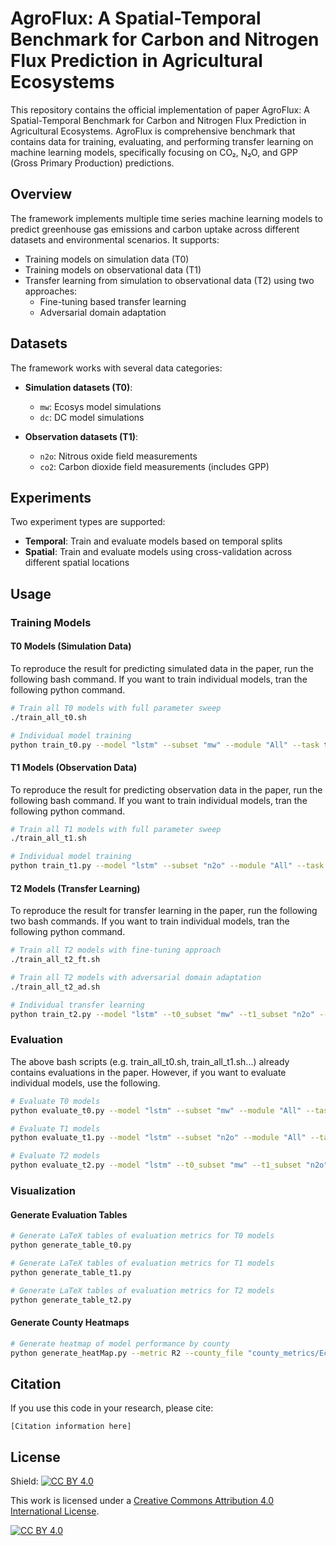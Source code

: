 # AgroFlux: A Spatial-Temporal Benchmark for Carbon and Nitrogen Flux Prediction in Agricultural Ecosystems

This repository contains the official implementation of paper AgroFlux: A Spatial-Temporal Benchmark for Carbon and Nitrogen Flux Prediction in Agricultural Ecosystems. AgroFlux is comprehensive benchmark that contains data for training, evaluating, and performing transfer learning on machine learning models, specifically focusing on CO₂, N₂O, and GPP (Gross Primary Production) predictions.

## Overview

The framework implements multiple time series machine learning models to predict greenhouse gas emissions and carbon uptake across different datasets and environmental scenarios. It supports:

- Training models on simulation data (T0)
- Training models on observational data (T1)
- Transfer learning from simulation to observational data (T2) using two approaches:
  - Fine-tuning based transfer learning
  - Adversarial domain adaptation

## Datasets

The framework works with several data categories:

- **Simulation datasets (T0)**:
  - `mw`: Ecosys model simulations
  - `dc`: DC model simulations

- **Observation datasets (T1)**:
  - `n2o`: Nitrous oxide field measurements
  - `co2`: Carbon dioxide field measurements (includes GPP)

## Experiments

Two experiment types are supported:

- **Temporal**: Train and evaluate models based on temporal splits
- **Spatial**: Train and evaluate models using cross-validation across different spatial locations

## Usage

### Training Models

#### T0 Models (Simulation Data)
To reproduce the result for predicting simulated data in the paper, run the following bash command. 
If you want to train individual models, tran the following python command.
```bash
# Train all T0 models with full parameter sweep
./train_all_t0.sh

# Individual model training
python train_t0.py --model "lstm" --subset "mw" --module "All" --task t0 --exp temporal --fold 0
```

#### T1 Models (Observation Data)
To reproduce the result for predicting observation data in the paper, run the following bash command. 
If you want to train individual models, tran the following python command.
```bash
# Train all T1 models with full parameter sweep
./train_all_t1.sh

# Individual model training
python train_t1.py --model "lstm" --subset "n2o" --module "All" --task t1 --exp temporal --fold 0
```

#### T2 Models (Transfer Learning)
To reproduce the result for transfer learning in the paper, run the following two bash commands. 
If you want to train individual models, tran the following python command.
```bash
# Train all T2 models with fine-tuning approach
./train_all_t2_ft.sh

# Train all T2 models with adversarial domain adaptation
./train_all_t2_ad.sh

# Individual transfer learning
python train_t2.py --model "lstm" --t0_subset "mw" --t1_subset "n2o" --module "All" --exp temporal --fold 0
```

### Evaluation
The above bash scripts (e.g. train_all_t0.sh, train_all_t1.sh...) already contains evaluations in the paper.
However, if you want to evaluate individual models, use the following.
```bash
# Evaluate T0 models
python evaluate_t0.py --model "lstm" --subset "mw" --module "All" --task t0 --exp temporal --fold 0

# Evaluate T1 models
python evaluate_t1.py --model "lstm" --subset "n2o" --module "All" --task t1 --exp temporal --fold 0

# Evaluate T2 models
python evaluate_t2.py --model "lstm" --t0_subset "mw" --t1_subset "n2o" --module "All" --exp temporal --fold 0 --task t2
```

### Visualization

#### Generate Evaluation Tables
```bash
# Generate LaTeX tables of evaluation metrics for T0 models
python generate_table_t0.py

# Generate LaTeX tables of evaluation metrics for T1 models
python generate_table_t1.py

# Generate LaTeX tables of evaluation metrics for T2 models
python generate_table_t2.py
```

#### Generate County Heatmaps
```bash
# Generate heatmap of model performance by county
python generate_heatMap.py --metric R2 --county_file "county_metrics/Ecosys_99points.csv" --metrics_file "county_metrics/t0_mw_All_lstm_temporal_0_county_metrics.csv"
```



## Citation

If you use this code in your research, please cite:

```
[Citation information here]
```

## License
Shield: [![CC BY 4.0][cc-by-shield]][cc-by]

This work is licensed under a
[Creative Commons Attribution 4.0 International License][cc-by].

[![CC BY 4.0][cc-by-image]][cc-by]

[cc-by]: http://creativecommons.org/licenses/by/4.0/
[cc-by-image]: https://i.creativecommons.org/l/by/4.0/88x31.png
[cc-by-shield]: https://img.shields.io/badge/License-CC%20BY%204.0-lightgrey.svg
